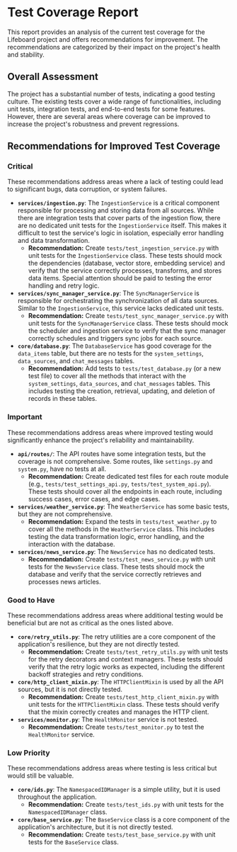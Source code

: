 # Test Coverage Report

This report provides an analysis of the current test coverage for the Lifeboard project and offers recommendations for improvement. The recommendations are categorized by their impact on the project's health and stability.

## Overall Assessment

The project has a substantial number of tests, indicating a good testing culture. The existing tests cover a wide range of functionalities, including unit tests, integration tests, and end-to-end tests for some features. However, there are several areas where coverage can be improved to increase the project's robustness and prevent regressions.

## Recommendations for Improved Test Coverage

### Critical

These recommendations address areas where a lack of testing could lead to significant bugs, data corruption, or system failures.

*   **`services/ingestion.py`**: The `IngestionService` is a critical component responsible for processing and storing data from all sources. While there are integration tests that cover parts of the ingestion flow, there are no dedicated unit tests for the `IngestionService` itself. This makes it difficult to test the service's logic in isolation, especially error handling and data transformation.
    *   **Recommendation:** Create `tests/test_ingestion_service.py` with unit tests for the `IngestionService` class. These tests should mock the dependencies (database, vector store, embedding service) and verify that the service correctly processes, transforms, and stores data items. Special attention should be paid to testing the error handling and retry logic.
*   **`services/sync_manager_service.py`**: The `SyncManagerService` is responsible for orchestrating the synchronization of all data sources. Similar to the `IngestionService`, this service lacks dedicated unit tests.
    *   **Recommendation:** Create `tests/test_sync_manager_service.py` with unit tests for the `SyncManagerService` class. These tests should mock the scheduler and ingestion service to verify that the sync manager correctly schedules and triggers sync jobs for each source.
*   **`core/database.py`**: The `DatabaseService` has good coverage for the `data_items` table, but there are no tests for the `system_settings`, `data_sources`, and `chat_messages` tables.
    *   **Recommendation:** Add tests to `tests/test_database.py` (or a new test file) to cover all the methods that interact with the `system_settings`, `data_sources`, and `chat_messages` tables. This includes testing the creation, retrieval, updating, and deletion of records in these tables.

### Important

These recommendations address areas where improved testing would significantly enhance the project's reliability and maintainability.

*   **`api/routes/`**: The API routes have some integration tests, but the coverage is not comprehensive. Some routes, like `settings.py` and `system.py`, have no tests at all.
    *   **Recommendation:** Create dedicated test files for each route module (e.g., `tests/test_settings_api.py`, `tests/test_system_api.py`). These tests should cover all the endpoints in each route, including success cases, error cases, and edge cases.
*   **`services/weather_service.py`**: The `WeatherService` has some basic tests, but they are not comprehensive.
    *   **Recommendation:** Expand the tests in `tests/test_weather.py` to cover all the methods in the `WeatherService` class. This includes testing the data transformation logic, error handling, and the interaction with the database.
*   **`services/news_service.py`**: The `NewsService` has no dedicated tests.
    *   **Recommendation:** Create `tests/test_news_service.py` with unit tests for the `NewsService` class. These tests should mock the database and verify that the service correctly retrieves and processes news articles.

### Good to Have

These recommendations address areas where additional testing would be beneficial but are not as critical as the ones listed above.

*   **`core/retry_utils.py`**: The retry utilities are a core component of the application's resilience, but they are not directly tested.
    *   **Recommendation:** Create `tests/test_retry_utils.py` with unit tests for the retry decorators and context managers. These tests should verify that the retry logic works as expected, including the different backoff strategies and retry conditions.
*   **`core/http_client_mixin.py`**: The `HTTPClientMixin` is used by all the API sources, but it is not directly tested.
    *   **Recommendation:** Create `tests/test_http_client_mixin.py` with unit tests for the `HTTPClientMixin` class. These tests should verify that the mixin correctly creates and manages the HTTP client.
*   **`services/monitor.py`**: The `HealthMonitor` service is not tested.
    *   **Recommendation:** Create `tests/test_monitor.py` to test the `HealthMonitor` service.

### Low Priority

These recommendations address areas where testing is less critical but would still be valuable.

*   **`core/ids.py`**: The `NamespacedIDManager` is a simple utility, but it is used throughout the application.
    *   **Recommendation:** Create `tests/test_ids.py` with unit tests for the `NamespacedIDManager` class.
*   **`core/base_service.py`**: The `BaseService` class is a core component of the application's architecture, but it is not directly tested.
    *   **Recommendation:** Create `tests/test_base_service.py` with unit tests for the `BaseService` class.
